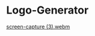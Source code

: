 # Logo-Generator


[screen-capture (3).webm](https://user-images.githubusercontent.com/87540591/235498654-f8603ae2-31fa-4655-b9c2-b8c6788561fe.webm)
